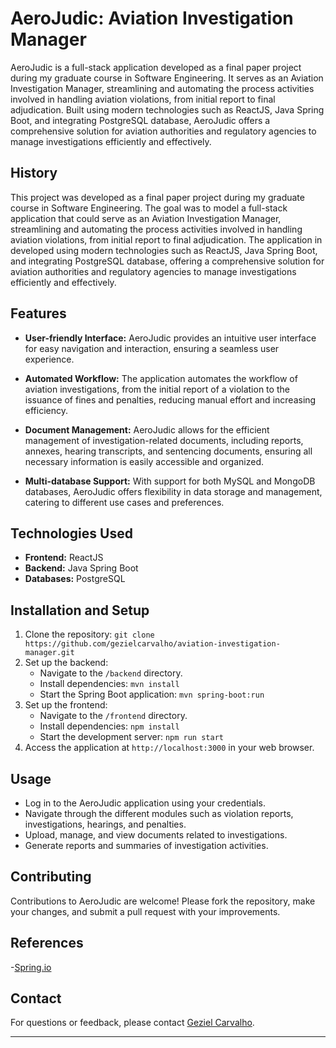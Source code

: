 # AeroJudic: Aviation Investigation Manager

AeroJudic is a full-stack application developed as a final paper project during my graduate course in Software Engineering. It serves as an Aviation Investigation Manager, streamlining and automating the process activities involved in handling aviation violations, from initial report to final adjudication. Built using modern technologies such as ReactJS, Java Spring Boot, and integrating PostgreSQL database, AeroJudic offers a comprehensive solution for aviation authorities and regulatory agencies to manage investigations efficiently and effectively.

## History

This project was developed as a final paper project during my graduate course in Software Engineering. The goal was to model a full-stack application that could serve as an Aviation Investigation Manager, streamlining and automating the process activities involved in handling aviation violations, from initial report to final adjudication. The application in developed using modern technologies such as ReactJS, Java Spring Boot, and integrating PostgreSQL database, offering a comprehensive solution for aviation authorities and regulatory agencies to manage investigations efficiently and effectively.

## Features

- **User-friendly Interface:** AeroJudic provides an intuitive user interface for easy navigation and interaction, ensuring a seamless user experience.
- **Automated Workflow:** The application automates the workflow of aviation investigations, from the initial report of a violation to the issuance of fines and penalties, reducing manual effort and increasing efficiency.

- **Document Management:** AeroJudic allows for the efficient management of investigation-related documents, including reports, annexes, hearing transcripts, and sentencing documents, ensuring all necessary information is easily accessible and organized.

- **Multi-database Support:** With support for both MySQL and MongoDB databases, AeroJudic offers flexibility in data storage and management, catering to different use cases and preferences.

## Technologies Used

- **Frontend:** ReactJS
- **Backend:** Java Spring Boot
- **Databases:** PostgreSQL

## Installation and Setup

1. Clone the repository: `git clone https://github.com/gezielcarvalho/aviation-investigation-manager.git`
2. Set up the backend:
   - Navigate to the `/backend` directory.
   - Install dependencies: `mvn install`
   - Start the Spring Boot application: `mvn spring-boot:run`
3. Set up the frontend:
   - Navigate to the `/frontend` directory.
   - Install dependencies: `npm install`
   - Start the development server: `npm run start`
4. Access the application at `http://localhost:3000` in your web browser.

## Usage

- Log in to the AeroJudic application using your credentials.
- Navigate through the different modules such as violation reports, investigations, hearings, and penalties.
- Upload, manage, and view documents related to investigations.
- Generate reports and summaries of investigation activities.

## Contributing

Contributions to AeroJudic are welcome! Please fork the repository, make your changes, and submit a pull request with your improvements.

## References

-[Spring.io](https://spring.io/guides/gs/spring-boot)

## Contact

For questions or feedback, please contact [Geziel Carvalho](mailto:geziel.natal@gmail.com).

---
